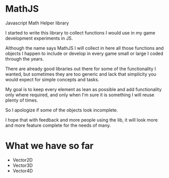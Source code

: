MathJS
======

Javascript Math Helper library

I started to write this library to collect functions I would use in my game development experiments in JS.

Although the name says MathJS I will collect in here all those functions and objects I happen to 
include or develop in every game small or large I coded through the years.

There are already good libraries out there for some of the functionality I wanted, but sometimes they 
are too generic and lack that simplicity you would expect for simple concepts and tasks.

My goal is to keep every element as lean as possible and add functionality only where required, and only
when I'm sure it is something I will reuse plenty of times.

So I apologize if some of the objects look incomplete. 

I hope that with feedback and more people using the lib, it will look more and more feature complete
for the needs of many. 

What we have so far
=======

* Vector2D
* Vector3D
* Vector4D

